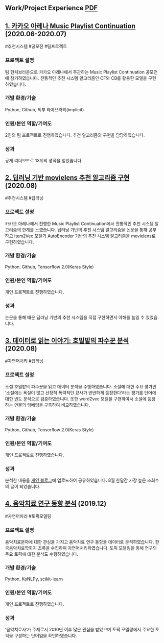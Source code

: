 ## Work/Project Experience [PDF](포트폴리오.pdf)

## [1.	카카오 아레나 Music Playlist Continuation](https://github.com/dhsong95/Hunchbrown-Melon-Playlist-Continuation) (2020.06-2020.07)
#추천시스템 #공모전 #팀프로젝트

### 프로젝트 설명
팀 헌치브라운으로 카카오 아레나에서 주관하는 Music Playlist Continuation 공모전에 참가하였습니다. 전통적인 추천 시스템 알고리즘인 CF와 CB를 활용한 모델을 구현하였습니다.

### 개발 환경/기술
Python, Github, 외부 라이브러리(implicit)

### 인원/본인 역할/기여도
2인의 팀 프로젝트로 진행하였습니다. 추천 알고리즘의 구현을 담당하였습니다.

### 성과
공개 리더보드로 13위의 성적을 얻었습니다.


## [2.	딥러닝 기반 movielens 추천 알고리즘 구현](https://github.com/dhsong95/Movielens-Personal-Recommender-System) (2020.08)
#추천시스템 #딥러닝

### 프로젝트 설명
카카오 아레나에서 진행한 Music Playlist Continuation에서 전통적인 추천 시스템 알고리즘의 한계를 느꼈습니다. 딥러닝 기반의 추천 시스템 알고리즘을 논문을 통해 공부하고 Item2Vec 모델과 AutoEncoder 기반의 추천 시스템 알고리즘을 movielens로 구현하였습니다. 

### 개발 환경/기술
Python, Github, Tensorflow 2.0(Keras Style)

### 인원/본인 역할/기여도
개인 프로젝트로 진행하였습니다. 

### 성과
논문을 통해 배운 딥러닝 기반의 추천 시스템을 직접 구현하면서 이해를 높일 수 있었습니다. 

## [3.	데이터로 읽는 이야기: 호밀밭의 파수꾼 분석](https://github.com/dhsong95/the-catcher-in-the-rye) (2020.08)
#자연어처리 #딥러닝

### 프로젝트 설명
소설 호밀밭의 파수꾼을 읽고 데이터 분석을 수행하였습니다. 소설에 대한 주요 평가인 ‘소설에는 욕설이 많고 선정적 폭력적인 묘사가 빈번하게 등장한다’라는 평가를 단어에 대한 빈도 분석으로 검증하였습니다. 또한 word2vec 모델을 구현하여서 소설에 등장하는 인물의 임베딩을 구축하여 비교하였습니다.

### 개발 환경/기술
Python, Github, Tensorflow 2.0(Keras Style)

### 인원/본인 역할/기여도
개인 프로젝트로 진행하였습니다. 

### 성과
분석한 내용을 [개인 블로그](https://dhsong10.tistory.com/50)에 업로드하여 공유하였습니다. 8월 한달간 가장 높은 조회수의 글이 되었습니다.

## [4.	음악치료 연구 동향 분석](https://github.com/dhsong95/Music-Therapy-Article-NLP) (2019.12)
#자연어처리 #토픽모델링

### 프로젝트 설명
음악치료분야에 대한 관심을 가지고 음악치료 연구 동향을 데이터로 분석하였습니다. 한국음악치료학회지 초록을 수집하여 자연어처리하였습니다. 토픽 모델링을 통해 연구의 주요 토픽에 대한 분석도 수행하였습니다.

### 개발 환경/기술
Python, KoNLPy, scikit-learn

### 인원/본인 역할/기여도
개인 프로젝트로 진행하였습니다. 

### 성과
‘음악치료사’가 주제로서 2010년 이후 많은 관심을 받았으며 토픽 모델링에서 주요한 토픽을 구성하는 단어임을 확인하였습니다.
